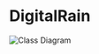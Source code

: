 # DigitalRain
![Class Diagram](http://www.plantuml.com/plantuml/proxy?cache=no&src=https://raw.githubusercontent.com/JamesComo44/DigitalRain/master/class_diagram.puml)
